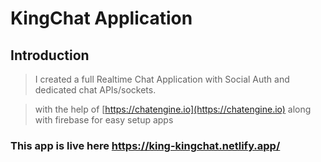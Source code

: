 # KingChat Application

## Introduction

>I created a full Realtime Chat Application with Social Auth and dedicated chat APIs/sockets.

>with the help of [https://chatengine.io](https://chatengine.io) along with firebase for easy setup apps 
 
### This app is live here https://king-kingchat.netlify.app/
